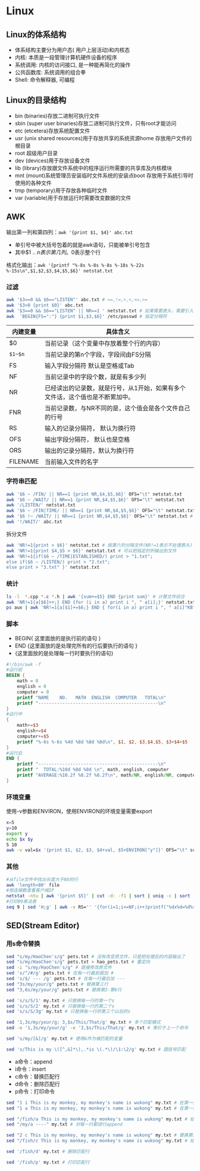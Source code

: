 # Linux

## Linux的体系结构

- 体系结构主要分为用户态( 用户上层活动)和内核态
- 内核: 本质是一段管理计算机硬件设备的程序
- 系统调用: 内核的访问接口, 是一种能再简化的操作
- 公共函数库: 系统调用的组合拳
- Shell: 命令解释器, 可编程

## Linux的目录结构

- bin (binaries)存放二进制可执行文件
- sbin (super user binaries)存放二进制可执行文件，只有root才能访问
- etc (etcetera)存放系统配置文件
- usr (unix shared resources)用于存放共享的系统资源home 存放用户文件的根目录
- root 超级用户目录
- dev (devices)用于存放设备文件
- lib (library)存放跟文件系统中的程序运行所需要的共享库及内核模块
- mnt (mount)系统管理员安装临时文件系统的安装点boot 存放用于系统引导时使用的各种文件
- tmp (temporary)用于存放各种临时文件
- var (variable)用于存放运行时需要改变数据的文件

## AWK

输出第一列和第四列：`awk '{print $1, $4}' abc.txt`  

- 单引号中被大括号包着的就是awk语句，只能被单引号包含
- 其中$1 .. $n表示第几列。$0表示整个行

格式化输出：` awk '{printf "%-8s %-8s %-8s %-18s %-22s %-15s\n",$1,$2,$3,$4,$5,$6}' netstat.txt
`

### 过滤

```bash
awk '$3==0 && $6=="LISTEN"' abc.txt # ==,!=,>,<,<=,>=
awk '$3>0 {print $0}' abc.txt
awk '$3==0 && $6=="LISTEN" || NR==1 ' netstat.txt # 如果需要表头，需要引入内建变量NR
awk  'BEGIN{FS=":"} {print $1,$3,$6}' /etc/passwd # 指定分隔符
```

| 内建变量 | 具体含义                                                                      |
| -------- | ----------------------------------------------------------------------------- |
| $0       | 当前记录（这个变量中存放着整个行的内容）                                      |
| `$1~$n`  | 当前记录的第n个字段，字段间由FS分隔                                           |
| FS       | 输入字段分隔符 默认是空格或Tab                                                |
| NF       | 当前记录中的字段个数，就是有多少列                                            |
| NR       | 已经读出的记录数，就是行号，从1开始，如果有多个文件话，这个值也是不断累加中。 |
| FNR      | 当前记录数，与NR不同的是，这个值会是各个文件自己的行号                        |
| RS       | 输入的记录分隔符， 默认为换行符                                               |
| OFS      | 输出字段分隔符， 默认也是空格                                                 |
| ORS      | 输出的记录分隔符，默认为换行符                                                |
| FILENAME | 当前输入文件的名字                                                            |

### 字符串匹配

```bash
awk '$6 ~ /FIN/ || NR==1 {print NR,$4,$5,$6}' OFS="\t" netstat.txt
awk '$6 ~ /WAIT/ || NR==1 {print NR,$4,$5,$6}' OFS="\t" netstat.txt
awk '/LISTEN/' netstat.txt
awk '$6 ~ /FIN|TIME/ || NR==1 {print NR,$4,$5,$6}' OFS="\t" netstat.txt
awk '$6 !~ /WAIT/ || NR==1 {print NR,$4,$5,$6}' OFS="\t" netstat.txt # 模式取反
awk '!/WAIT/' abc.txt
```

拆分文件

```bash
awk 'NR!=1{print > $6}' netstat.txt # 按第六列分隔文件(NR!=1表示不处理表头)
awk 'NR!=1{print $4,$5 > $6}' netstat.txt # 可以把指定的列输出到文件
awk 'NR!=1{if($6 ~ /TIME|ESTABLISHED/) print > "1.txt";
else if($6 ~ /LISTEN/) print > "2.txt";
else print > "3.txt" }' netstat.txt
```

### 统计

```bash
ls -l  *.cpp *.c *.h | awk '{sum+=$5} END {print sum}' # 计算文件综合
awk 'NR!=1{a[$6]++;} END {for (i in a) print i ", " a[i];}' netstat.txt # 统计各个Connection状态
ps aux | awk 'NR!=1{a[$1]+=$6;} END { for(i in a) print i ", " a[i]"KB";}' # 统计每个用户的进程占了多少内存
```

### 脚本

- BEGIN{ 这里面放的是执行前的语句 }
- END {这里面放的是处理完所有的行后要执行的语句 }
- {这里面放的是处理每一行时要执行的语句}

```awk
#!/bin/awk -f
#运行前
BEGIN {
    math = 0
    english = 0
    computer = 0
    printf "NAME    NO.   MATH  ENGLISH  COMPUTER   TOTAL\n"
    printf "---------------------------------------------\n"
}
#运行中
{
    math+=$3
    english+=$4
    computer+=$5
    printf "%-6s %-6s %4d %8d %8d %8d\n", $1, $2, $3,$4,$5, $3+$4+$5
}
#运行后
END {
    printf "---------------------------------------------\n"
    printf "  TOTAL:%10d %8d %8d \n", math, english, computer
    printf "AVERAGE:%10.2f %8.2f %8.2f\n", math/NR, english/NR, computer/NR
}
```

### 环境变量

使用-v参数和ENVIRON，使用ENVIRON的环境变量需要export

```bash
x=5
y=10
export y
echo $x $y
5 10
awk -v val=$x '{print $1, $2, $3, $4+val, $5+ENVIRON["y"]}' OFS="\t" score.txt
```

### 其他

```bash
#从file文件中找出长度大于80的行
awk 'length>80' file
#按连接数查看客户端IP
netstat -ntu | awk '{print $5}' | cut -d: -f1 | sort | uniq -c | sort -nr
#打印99乘法表
seq 9 | sed 'H;g' | awk -v RS='' '{for(i=1;i<=NF;i++)printf("%dx%d=%d%s", i, NR, i*NR, i==NR?"\n":"\t")}' 
```

## SED(Stream Editor)

### 用s命令替换

```bash
sed "s/my/HaoChen's/g" pets.txt # 没有改变原文件，只是把处理后的内容输出了
sed "s/my/HaoChen's/g" pets.txt > hao_pets.txt # 重定向
sed -i "s/my/HaoChen's/g" # 直接修改原文件
sed 's/^/#/g' pets.txt # 在每一行最前面加 #
sed 's/$/ --- /g' pets.txt # 在每一行最后加 ---
sed "3s/my/your/g" pets.txt # 替换第三行
sed "3,6s/my/your/g" pets.txt # 替换第3-第6行

sed 's/s/S/1' my.txt # 只替换每一行的第一个s
sed 's/s/S/2' my.txt # 只替换每一行的第二个s
sed 's/s/S/3g' my.txt # 只替换每一行的第三个以后的s

sed '1,3s/my/your/g; 3,$s/This/That/g' my.txt # 多个匹配模式
sed -e '1,3s/my/your/g' -e '3,$s/This/That/g' my.txt # 等价于上一个命令

sed 's/my/[&]/g' my.txt # 使用&作为被匹配的变量

sed 's/This is my \([^,&]*\),.*is \(.*\)/\1:\2/g' my.txt # 圆括号匹配
```

- a命令：append
- i命令：insert
- c命令：替换匹配行
- d命令：删除匹配行
- p命令：打印命令

```bash
sed "1 i This is my monkey, my monkey's name is wukong" my.txt # 在第一行前插入一行（insert）
sed "1 a This is my monkey, my monkey's name is wukong" my.txt # 在第一行后追加一行（append）

sed "/fish/a This is my monkey, my monkey's name is wukong" my.txt # 结合正则匹配
sed "/my/a ----" my.txt # 对每一行都进行append

sed "2 c This is my monkey, my monkey's name is wukong" my.txt # 替换第二行
sed "/fish/c This is my monkey, my monkey's name is wukong" my.txt # 结合正则匹配

sed '/fish/d' my.txt # 删除匹配行

sed '/fish/p' my.txt # 打印匹配行
```
